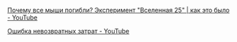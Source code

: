 [Почему все мыши погибли? Эксперимент "Вселенная 25" | как это было - YouTube](https://www.youtube.com/watch?v=n--T-yKEnCQ)

[Ошибка невозвратных затрат - YouTube](https://www.youtube.com/watch?v=elDKCe55XBg)